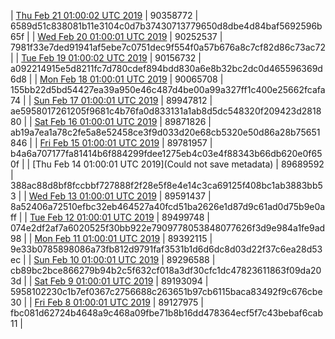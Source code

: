 | [Thu Feb 21 01:00:02 UTC 2019](https://transfer.sh/qqq08/trcninja-dbdump-20190221010001.tar.bz2) | 90358772 | 6589d51c838081b11e3104c0d7b37430713779650d8dbe4d84baf5692596b65f | 
| [Wed Feb 20 01:00:01 UTC 2019](https://transfer.sh/EVXX6/trcninja-dbdump-20190220010001.tar.bz2) | 90252537 | 7981f33e7ded91941af5ebe7c0751dec9f554f0a57b676a8c7cf82d86c73ac72 | 
| [Tue Feb 19 01:00:02 UTC 2019](https://transfer.sh/4QqFG/trcninja-dbdump-20190219010002.tar.bz2) | 90156732 | a092214915e5d8211fc7d780cdef894bdd830a6e8b32bc2dc0d465596369d6d8 | 
| [Mon Feb 18 01:00:01 UTC 2019](https://transfer.sh/HYPN/trcninja-dbdump-20190218010001.tar.bz2) | 90065708 | 155bb22d5bd54427ea39a950e46c487d4be00a99a327ff1c400e25662fcafa74 | 
| [Sun Feb 17 01:00:01 UTC 2019](https://transfer.sh/k0H0x/trcninja-dbdump-20190217010001.tar.bz2) | 89947812 | ae5958017261205f9681c4b76fa0d833131a1ab8d5dc548320f209423d281880 | 
| [Sat Feb 16 01:00:01 UTC 2019](https://transfer.sh/6r0oC/trcninja-dbdump-20190216010001.tar.bz2) | 89871826 | ab19a7ea1a78c2fe5a8e52458ce3f9d033d20e68cb5320e50d86a28b75651846 | 
| [Fri Feb 15 01:00:01 UTC 2019]() | 89781957 | b4a6a707177fa81414b6f884299fdee1275eb4c03e4f88343b66db620e0f650f | 
| [Thu Feb 14 01:00:01 UTC 2019](Could not save metadata) | 89689592 | 388ac88d8bf8fccbbf727888f2f28e5f8e4e14c3ca69125f408bc1ab3883bb53 | 
| [Wed Feb 13 01:00:01 UTC 2019](https://transfer.sh/Wlp1o/trcninja-dbdump-20190213010001.tar.bz2) | 89591437 | 8a52406a72510efbc32eb464527a40fcd51ba2626e1d87d9c61ad0d75b9e0aff | 
| [Tue Feb 12 01:00:01 UTC 2019](https://transfer.sh/7HJXb/trcninja-dbdump-20190212010001.tar.bz2) | 89499748 | 074e2df2af7a6020525f30bb922e7909778053848077626f3d9e984a1fe9ad98 | 
| [Mon Feb 11 01:00:01 UTC 2019](https://transfer.sh/ttAZf/trcninja-dbdump-20190211010001.tar.bz2) | 89392115 | 9e33b0785898086a73fb812d9791faf3531b1d6d6dc8d03d22f37c6ea28d53ec | 
| [Sun Feb 10 01:00:01 UTC 2019](https://transfer.sh/DZpcj/trcninja-dbdump-20190210010001.tar.bz2) | 89296588 | cb89bc2bce866279b94b2c5f632cf018a3df30cfc1dc47823611863f09da203d | 
| [Sat Feb  9 01:00:01 UTC 2019](https://transfer.sh/F1Upr/trcninja-dbdump-20190209010001.tar.bz2) | 89193094 | 5958102230c1b7ef0367c2756688c263651b97cb6115baca83492f9c676cbe30 | 
| [Fri Feb  8 01:00:01 UTC 2019](https://transfer.sh/5YRuF/trcninja-dbdump-20190208010001.tar.bz2) | 89127975 | fbc081d62724b4648a9c468a09fbe71b8b16dd478364ecf5f7c43bebaf6cab11 | 
